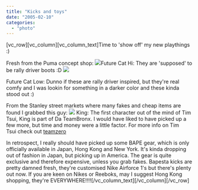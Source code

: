 ```yaml
---
title: "Kicks and toys"
date: "2005-02-10"
categories: 
  - "photo"
---
```


\[vc\_row\]\[vc\_column\]\[vc\_column\_text\]Time to 'show off' my new playthings :)

Fresh from the Puma concept shop: ![](images/futureCatHi.jpg)Future Cat Hi: They are 'supposed' to be rally driver boots :D ![](images/futureCatLow.jpg)

Future Cat Low: Dunno if these are rally driver inspired, but they're real comfy and I was lookin for something in a darker color and these kinda stood out :)

From the Stanley street markets where many fakes and cheap items are found I grabbed this guy: ![](images/king.jpg) King: The first character out of the mind of Tim Tsui, King is part of Da TeamBronx. I would have liked to have picked up a few more, but time and money were a little factor. For more info on Tim Tsui check out [teamzero](///Users/CHONG/D-SiGN/01%20-%20CAPSULE%20-2005/02/www.teamzero.com.hk)

In retrospect, I really should have picked up some BAPE gear, which is only officially available in Japan, Hong Kong and New York. It's kinda dropping out of fashion in Japan, but picking up in America. The gear is quite exclusive and therefore expensive, unless you grab fakes. Bapesta kicks are pretty damned fresh, they're customised Nike Airforce 1's but there's plenty out now. If you are keen on Nikes or Reeboks, may I suggest Hong Kong shopping, they're EVERYWHERE!!!!\[/vc\_column\_text\]\[/vc\_column\]\[/vc\_row\]
